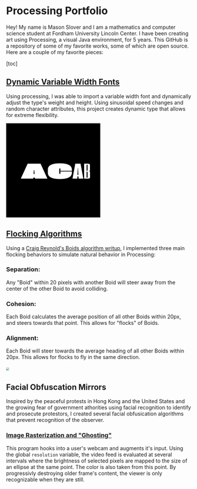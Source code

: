 # Processing Portfolio
Hey! My name is Mason Slover and I am a mathematics and computer science student at Fordham University Lincoln Center. I have been creating art using Processing, a visual Java environment, for 5 years. This GitHub is a repository of some of my favorite works, some of which are open source. Here are a couple of my favorite pieces:



[toc]

## [Dynamic Variable Width Fonts](./VariableWidthFonts)
Using processing, I was able to import a variable width font and dynamically adjust the type's weight and height. Using sinusoidal speed changes and random character attributes, this project creates dynamic type that allows for extreme flexibility.

<img src="./VariableWidthFonts/VariableWidthFont.gif" style="zoom:25%;" />



## [Flocking Algorithms](./FlockingAlgorithm)

Using a [Craig Reynold's Boids algorithm writup](http://www.red3d.com/cwr/boids/), I implemented three main flocking behaviors to simulate natural behavior in Processing:

### Separation: 

Any "Boid" within 20 pixels with another Boid will steer away from the center of the other Boid to avoid colliding.

### Cohesion: 

Each Boid calculates the average position of all other Boids within 20px, and steers towards that point. This allows for "flocks" of Boids.

### Alignment: 

Each Boid will steer towards the average heading of all other Boids within 20px. This allows for flocks to fly in the same direction.



<img src="./FlockingAlgorithm/boids.gif" style="zoom:50%;" />



## Facial Obfuscation Mirrors

Inspired by the peaceful protests in Hong Kong and the United States and the growing fear of government athorities using facial recognition to identify and prosecute protestors, I created several facial obfusication algorithms that prevent recognition of the observer.

### [Image Rasterization and "Ghosting"](./Ghosting)

This program hooks into a user's webcam and augments it's input. Using the global `resolution` variable, the video feed is evaluated at several intervals where the brightness of selected pixels are mapped to the size of an ellipse at the same point. The color is also taken from this point. By progressivly destroying older frame's content, the viewer is only recognizable when they are still.







